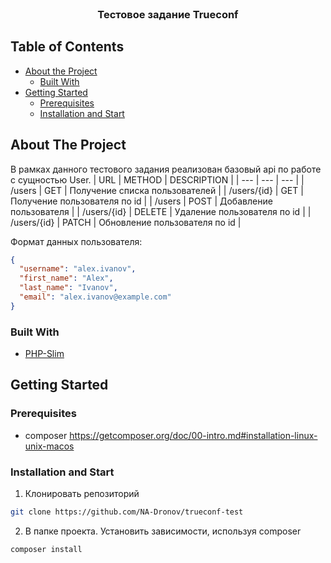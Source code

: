 <!-- PROJECT LOGO -->
<br />
<p align="center">
  <h3 align="center">Тестовое задание Trueconf</h3>
</p>

<!-- TABLE OF CONTENTS -->

## Table of Contents

- [About the Project](#about-the-project)
  - [Built With](#built-with)
- [Getting Started](#getting-started)
  - [Prerequisites](#prerequisites)
  - [Installation and Start](#installation-and-start)

<!-- ABOUT THE PROJECT -->

## About The Project

В рамках данного тестового задания реализован базовый api по работе с сущностью User.
| URL | METHOD | DESCRIPTION |
| --- | --- | --- |
| /users | GET | Получение списка пользователей |
| /users/{id} | GET | Получение пользователя по id |
| /users | POST | Добавление пользователя |
| /users/{id} | DELETE | Удаление пользователя по id |
| /users/{id} | PATCH | Обновление пользователя по id |

Формат данных пользователя:

```json
{
  "username": "alex.ivanov",
  "first_name": "Alex",
  "last_name": "Ivanov",
  "email": "alex.ivanov@example.com"
}
```

### Built With

- [PHP-Slim](http://www.slimframework.com/)

<!-- GETTING STARTED -->

## Getting Started

### Prerequisites

- composer https://getcomposer.org/doc/00-intro.md#installation-linux-unix-macos

### Installation and Start

1. Клонировать репозиторий

```sh
git clone https://github.com/NA-Dronov/trueconf-test
```

2. В папке проекта. Установить зависимости, используя composer

```sh
composer install
```
